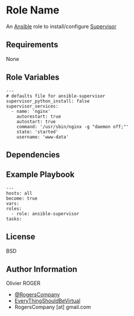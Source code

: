 Role Name
=========

An [Ansible] role to install/configure [Supervisor]

Requirements
------------

None

Role Variables
--------------

```
---
# defaults file for ansible-supervisor
supervisor_python_install: false
supervisor_services:
  - name: 'nginx'
    autorestart: true
    autostart: true
    command: '/usr/sbin/nginx -g "daemon off;"'
    state: 'started'
    username: 'www-data'
```

Dependencies
------------


Example Playbook
----------------

```
---
hosts: all
become: true
vars:
roles:
  - role: ansible-supervisor
tasks:
```

License
-------

BSD

Author Information
------------------

Olivier ROGER
- [@RogersCompany]
- [EveryThingShouldBeVirtual]
- RogersCompany [at] gmail.com

[@RogersCompany]: <https://twitter.com/RogersCompany>
[EveryThingShouldBeVirtual]: <http://everythingshouldbevirtual.com>
[Ansible]: <https://www.ansible.com/>
[Supervisor]: <http://supervisord.org/>
